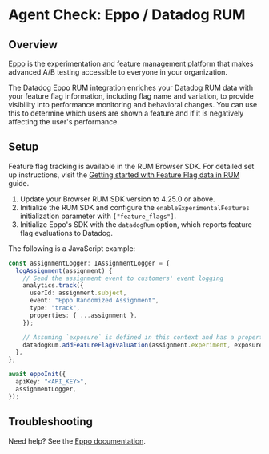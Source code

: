 # Agent Check: Eppo / Datadog RUM

## Overview

[Eppo][1] is the experimentation and feature management platform that makes advanced A/B testing accessible to everyone in your organization.

The Datadog Eppo RUM integration enriches your Datadog RUM data with your feature flag information, including flag name and variation, to provide visibility into performance monitoring and behavioral changes. You can use this to determine which users are shown a feature and if it is negatively affecting the user's performance.

## Setup

Feature flag tracking is available in the RUM Browser SDK. For detailed set up instructions, visit the [Getting started with Feature Flag data in RUM][2] guide.

1. Update your Browser RUM SDK version to 4.25.0 or above.
2. Initialize the RUM SDK and configure the `enableExperimentalFeatures` initialization parameter with `["feature_flags"]`.
3. Initialize Eppo's SDK with the `datadogRum` option, which reports feature flag evaluations to Datadog. 

The following is a JavaScript example:

```typescript
const assignmentLogger: IAssignmentLogger = {
  logAssignment(assignment) {
    // Send the assignment event to customers' event logging
    analytics.track({
      userId: assignment.subject,
      event: "Eppo Randomized Assignment",
      type: "track",
      properties: { ...assignment },
    });

    // Assuming `exposure` is defined in this context and has a property `variation`
    datadogRum.addFeatureFlagEvaluation(assignment.experiment, exposure.variation);
  },
};

await eppoInit({
  apiKey: "<API_KEY>",
  assignmentLogger,
});
```

## Troubleshooting

Need help? See the [Eppo documentation][3].

[1]: https://www.geteppo.com/
[2]: https://docs.datadoghq.com/real_user_monitoring/guide/setup-feature-flag-data-collection/
[3]: https://docs.geteppo.com/sdks/datadog